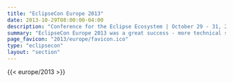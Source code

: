 ```yaml
---
title: "EclipseCon Europe 2013"
date: 2013-10-29T08:00:00-04:00
description: "Conference for the Eclipse Ecosystem | October 29 - 31, 2014 | LUDWIGSBURG, GERMANY"
summary: "EclipseCon Europe 2013 was a great success - more technical sessions, more open source projects, more BOFs, more parties, and just plain more."
page_favicon: "2013/europe/favicon.ico"
type: "eclipsecon"
layout: "section"
---
```


{{< europe/2013 >}}